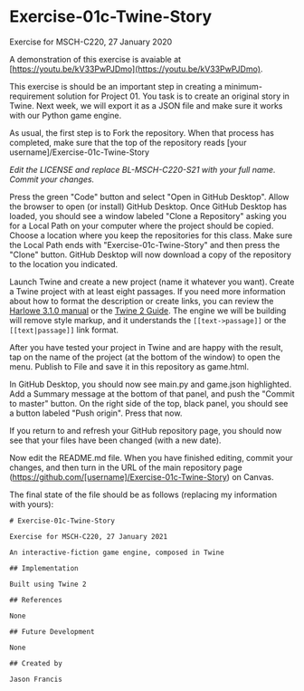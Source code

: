 # Exercise-01c-Twine-Story
Exercise for MSCH-C220, 27 January 2020

A demonstration of this exercise is avaiable at [https://youtu.be/kV33PwPJDmo](https://youtu.be/kV33PwPJDmo).

This exercise is should be an important step in creating a minimum-requirement solution for Project 01. You task is to create an original story in Twine. Next week, we will export it as a JSON file and make sure it works with our Python game engine.

As usual, the first step is to Fork the repository. When that process has completed, make sure that the top of the repository reads [your username]/Exercise-01c-Twine-Story

*Edit the LICENSE and replace BL-MSCH-C220-S21 with your full name. Commit your changes.*

Press the green "Code" button and select "Open in GitHub Desktop". Allow the browser to open (or install) GitHub Desktop. Once GitHub Desktop has loaded, you should see a window labeled "Clone a Repository" asking you for a Local Path on your computer where the project should be copied. Choose a location where you keep the repositories for this class. Make sure the Local Path ends with "Exercise-01c-Twine-Story" and then press the "Clone" button. GitHub Desktop will now download a copy of the repository to the location you indicated.

Launch Twine and create a new project (name it whatever you want). Create a Twine project with at least eight passages. If you need more information about how to format the description or create links, you can review the [Harlowe 3.1.0 manual](https://twine2.neocities.org/#markup_link) or the [Twine 2 Guide](https://twinery.org/wiki/twine2:guide). The engine we will be building will remove style markup, and it understands the `[[text->passage]]` or the `[[text|passage]]` link format.

After you have tested your project in Twine and are happy with the result, tap on the name of the project (at the bottom of the window) to open the menu. Publish to File and save it in this repository as game.html.

In GitHub Desktop, you should now see main.py and game.json highlighted. Add a Summary message at the bottom of that panel, and push the "Commit to master" button. On the right side of the top, black panel, you should see a button labeled "Push origin". Press that now.

If you return to and refresh your GitHub repository page, you should now see that your files have been changed (with a new date).

Now edit the README.md file. When you have finished editing, commit your changes, and then turn in the URL of the main repository page (https://github.com/[username]/Exercise-01c-Twine-Story) on Canvas.

The final state of the file should be as follows (replacing my information with yours):

```
# Exercise-01c-Twine-Story

Exercise for MSCH-C220, 27 January 2021

An interactive-fiction game engine, composed in Twine

## Implementation

Built using Twine 2

## References

None

## Future Development

None

## Created by

Jason Francis
```

